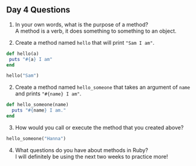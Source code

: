 ## Day 4 Questions

1. In your own words, what is the purpose of a method?  
A method is a verb, it does something to something to an object.


1. Create a method named `hello` that will print `"Sam I am"`.
```ruby
def hello(a)
 puts "#{a} I am"
end

hello("Sam")
```

2. Create a method named `hello_someone` that takes an argument of `name` and prints `"#{name} I am"`.
```ruby
def hello_someone(name)
  puts "#{name} I am."
end
```

3. How would you call or execute the method that you created above?
```ruby
hello_someone("Hanna")
```

4. What questions do you have about methods in Ruby?  
I will definitely be using the next two weeks to practice more!
